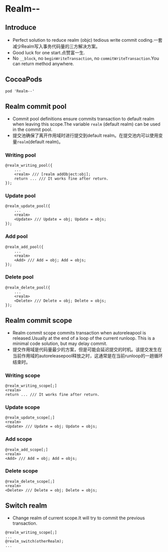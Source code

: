 # Realm--
## Introduce
* Perfect solution to reduce realm (objc) tedious write commit coding.一套减少Realm写入事务代码量的三方解决方案。
* Good luck for one start.点赞富一生.
* No `__block`, no `beginWriteTransaction`, no `commitWriteTransaction`.You can return method anywhere.

## CocoaPods
```
pod 'Realm--'
```

## Realm commit pool
- Commit pool definitions ensure commits transaction to default realm when leaving this scope.The variable `realm` (default realm) can be used in the commit pool.
- 提交池确保了离开作用域时进行提交到default realm。在提交池内可以使用变量`realm`(default realm)。
### Writing pool
```objc
@realm_writing_pool({
    ...
    <realm> /// [realm addObject:obj];
    return ... /// It works fine after return.
});
```
### Update pool
```objc
@realm_update_pool({
    ...
    <realm>
    <Update> /// Update = obj; Update = objs;
});
```
### Add pool
```objc
@realm_add_pool({
    ...
    <realm>
    <Add> /// Add = obj; Add = objs; 
});
```
### Delete pool
```objc
@realm_delete_pool({
    ...
    <realm>
    <Delete> /// Delete = obj; Delete = objs; 
});
```
## Realm commit scope
- Realm commit scope  commits transaction when autoreleapool is released.Usually at the end of a loop of the current runloop. This is a minimal code solution, but may delay commit.
- 提交作用域是代码量最少的方案，但是可能会延迟提交的时机。该提交发生在当前作用域的autoreleasepool释放之时，这通常是在当前runloop的一趟循环结束时。
### Writing scope
```objc
@realm_writing_scope[;]
<realm>
return ... /// It works fine after return.
```
### Update scope
```objc
@realm_update_scope[;]
<realm>
<Update> /// Update = obj; Update = objs;
```
### Add scope
```objc
@realm_add_scope[;]
<realm>
<Add> /// Add = obj; Add = objs; 
```
### Delete scope
```objc
@realm_delete_scope[;]
<realm>
<Delete> /// Delete = obj; Delete = objs;
```
## Switch realm
- Change realm of current scope.It will try to commit the previous transaction.
```objc
@realm_writing_scope[;]
...
@realm_switch(otherRealm);
...
```
